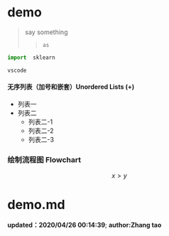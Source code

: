 # demo
> say something
> 
>>  `as`
```python
import  sklearn
```
```
vscode
```
#### 无序列表（加号和嵌套）Unordered Lists (+)
+ 列表一
+ 列表二
    + 列表二-1
    + 列表二-2
    + 列表二-3


### 绘制流程图 Flowchart

$$x > y$$
# demo.md
**updated：2020/04/26 00:14:39**;
**author:Zhang tao**